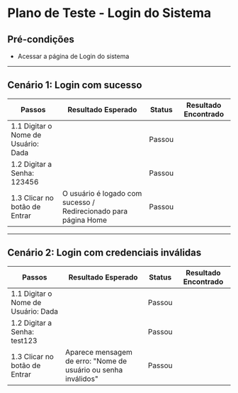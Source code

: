 # Plano de Teste - Login do Sistema

## Pré-condições
- Acessar a página de Login do sistema

---

## Cenário 1: Login com sucesso

| Passos                          | Resultado Esperado                                     | Status | Resultado Encontrado |
|---------------------------------|--------------------------------------------------------|--------|-----------------------|
| 1.1 Digitar o Nome de Usuário: Dada |                                                    | Passou |                       |
| 1.2 Digitar a Senha: 123456         |                                                    | Passou |                       |
| 1.3 Clicar no botão de Entrar       | O usuário é logado com sucesso / Redirecionado para página Home | Passou |                       |

---

## Cenário 2: Login com credenciais inválidas

| Passos                          | Resultado Esperado                                     | Status | Resultado Encontrado |
|---------------------------------|--------------------------------------------------------|--------|-----------------------|
| 1.1 Digitar o Nome de Usuário: Dada |                                                    | Passou |                       |
| 1.2 Digitar a Senha: test123        |                                                    | Passou |                       |
| 1.3 Clicar no botão de Entrar       | Aparece mensagem de erro: "Nome de usuário ou senha inválidos" | Passou |                       |
